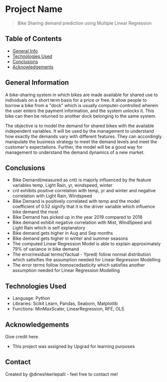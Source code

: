 # Project Name
> Bike Sharing demand prediction using Multiple Linear Regression


## Table of Contents
* [General Info](#general-information)
* [Technologies Used](#technologies-used)
* [Conclusions](#conclusions)
* [Acknowledgements](#acknowledgements)

<!-- You can include any other section that is pertinent to your problem -->

## General Information
A bike-sharing system in which bikes are made available for shared use to individuals on a short term basis for a price or free. It allow people to borrow a bike from a "dock" which is usually computer-controlled wherein the user enters the payment information, and the system unlocks it. This bike can then be returned to another dock belonging to the same system.

The objective is to model the demand for shared bikes with the available independent variables. It will be used by the management to understand how exactly the demands vary with different features. They can accordingly manipulate the business strategy to meet the demand levels and meet the customer's expectations. Further, the model will be a good way for management to understand the demand dynamics of a new market.

<!-- You don't have to answer all the questions - just the ones relevant to your project. -->

## Conclusions
- Bike Demand(measured as cnt) is majorly influenced by the feature variables temp, Light Rain, yr, windspeed, winter
-  cnt exhibits positive correlation with temp, yr and winter and negative correlation with Light Rain, Windspeed 
- Bike Demand is positively correlated with temp and the model coefficient of 0.52 signify that it is the driver variable which influence bike demand the most
- Bike Demand has picked up in the year 2019 compared to 2018
- Bike demand exhibit negative correlation with Mist, WindSpeed and Light Rain which is self explanatory
- Bike demand gets higher in Aug and Sep months
- Bike demand gets higher in winter and summer seasons
- The computed Linear Regression Model is able to explain approximately 79% of variance in bike demand
- The error/residual terms(Yactual - Ypred) follow normal distribution which satisifies the assumption needed for Linear Regression Modelling
- The error terms follow homoscedasticity which satisfies another assumption needed for Linear Regression Modelling

<!-- You don't have to answer all the questions - just the ones relevant to your project. -->


## Technologies Used
- Language: Python
- Libraries: Scikit Learn, Pandas, Seaborn, Matplotlib
- Functions: MinMaxScaler, LinearRegression, RFE, OLS
<!-- As the libraries versions keep on changing, it is recommended to mention the version of library used in this project -->

## Acknowledgements
Give credit here.
- This project was assigned by Upgrad for learning purposes


## Contact
Created by @dineshkerlepalli - feel free to contact me!


<!-- Optional -->
<!-- ## License -->
<!-- This project is open source and available under the [... License](). -->

<!-- You don't have to include all sections - just the one's relevant to your project -->